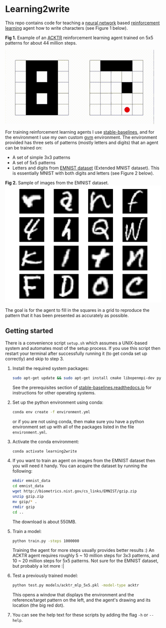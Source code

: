 # Learning2write
This repo contains code for teaching a [neural network](https://en.wikipedia.org/wiki/Neural_network)
 based [reinforcement learning](https://en.wikipedia.org/wiki/Reinforcement_learning) agent how to write characters 
 (see Figure 1 below).

**Fig 1.** Example of an [ACKTR](https://openai.com/blog/baselines-acktr-a2c/) reinforcement learning agent trained on 5x5 patterns for about 44 million steps.
 
![An example of a trained agent in a 5x5 environment](./5x5_demo.gif)
 
For training reinforcement learning agents I use 
[stable-baselines](https://github.com/hill-a/stable-baselines),
and for the environment I use my own custom [gym](https://gym.openai.com/) environment.
The environment provided has three sets of patterns (mostly letters and digits) 
that an agent can be trained on:
- A set of simple 3x3 patterns 
- A set of 5x5 patterns 
- Letters and digits from [EMNIST dataset](https://www.nist.gov/node/1298471/emnist-dataset) 
  (Extended MNIST dataset).
  This is essentially MNIST with both digits and letters (see Figure 2 below).

**Fig 2.** Sample of images from the EMNIST dataset. 
![Sample of EMNIST Images](./EMNIST_sample.png)

The goal is for the agent to fill in the squares in a grid to reproduce the pattern
that it has been presented as accurately as possible.

## Getting started
There is a convenience script `setup.sh` which assumes a UNIX-based system and automates most of the setup process. 
If you use this script then restart your terminal after successfully running it (to get conda set up correctly) and 
skip to step 3. 

1.  Install the required system packages:
    ```bash
    sudo apt-get update && sudo apt-get install cmake libopenmpi-dev python3-dev zlib1g-dev unzip xvfb python-opengl
    ```
    
    See the prerequisites section of [stable-baselines.readthedocs.io](https://stable-baselines.readthedocs.io/en/master/guide/install.html#prerequisites) 
    for instructions for other operating systems.

2.  Set up the python environment using conda:
    ```bash
    conda env create -f environment.yml
    ```
    or if you are not using conda, then make sure you have a python environment
    set up with all of the packages listed in the file `environment.yml`.
    
3.  Activate the conda environment:
    ```bash
    conda activate learning2write
    ```

4.  If you want to train an agent on images from the EMNIST dataset then you will
    need it handy. You can acquire the dataset by running the following:
    ```bash
    mkdir emnist_data
    cd emnist_data
    wget http://biometrics.nist.gov/cs_links/EMNIST/gzip.zip
    unzip gzip.zip
    mv gzip/* .
    rmdir gzip
    cd ..
    ```
    The download is about 550MB.
   
5.  Train a model:
    ```bash
    python train.py -steps 1000000
    ```
    Training the agent for more steps usually provides better results :)
    An ACKTR agent requires roughly 5 ~ 10 million steps for 3x3 patterns,
    and 10 ~ 20 million steps for 5x5 patterns. Not sure for the EMNIST dataset, 
    but probably a lot more :|
    
6.  Test a previously trained model:
    ```bash
    python test.py models/acktr_mlp_5x5.pkl -model-type acktr
    ```
    This opens a window that displays the environment and the reference/target 
    pattern on the left, and the agent's drawing and 
    its location (the big red dot).
    
7.  You can see the help text for these scripts by adding the flag `-h` or `--help`.


